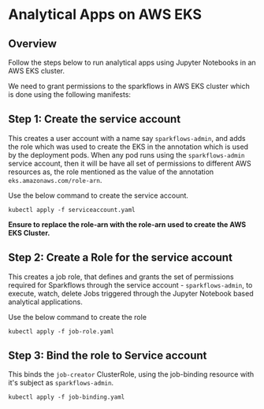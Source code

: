 # Analytical Apps on AWS EKS

## Overview

Follow the steps below to run analytical apps using Jupyter Notebooks in an AWS EKS cluster.

We need to grant permissions to the sparkflows in AWS EKS cluster which is done using the following manifests:

## Step 1: Create the service account

This creates a user account with a name say `sparkflows-admin`, and adds the role which was used to create the EKS in the annotation which is used by the deployment pods. When any pod runs using the `sparkflows-admin` service account, then it will be have all set of permissions to different AWS resources as, the role mentioned as the value of the annotation `eks.amazonaws.com/role-arn`. 

Use the below command to create the service account.
```
kubectl apply -f serviceaccount.yaml
```


**Ensure to replace the role-arn with the role-arn used to create the AWS EKS Cluster.**

## Step 2: Create a Role for the service account

This creates a job role, that defines and grants the set of permissions required for Sparkflows through the service account - `sparkflows-admin`, to execute, watch, delete Jobs triggered through the Jupyter Notebook based analytical applications.

Use the below command to create the role

```
kubectl apply -f job-role.yaml
```

## Step 3: Bind the role to Service account

This binds the `job-creator` ClusterRole, using the job-binding resource with it's subject as `sparkflows-admin`.

```
kubectl apply -f job-binding.yaml
```


